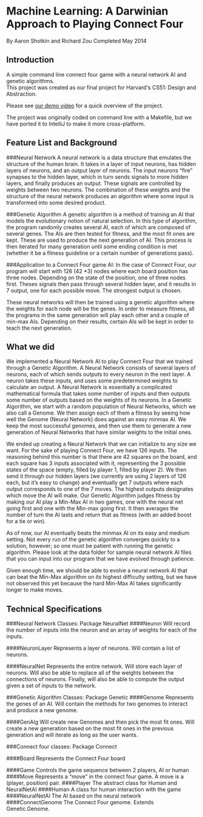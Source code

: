 Machine Learning: 
A Darwinian Approach to Playing Connect Four
=====================
By Aaron Shotkin and Richard Zou
Completed May 2014

Introduction
--------------------
A simple command line connect four game with a neural network AI and genetic algorithms.  
This project was created as our final project for Harvard's CS51: Design and Abstraction.

Please see
[our demo video](https://www.youtube.com/watch?v=_qAEaHLIl_M)
for a quick overview of the project.

The project was originally coded on command line with a Makefile, but we have ported it to IntelliJ to make it more
cross-platform.

Feature List and Background
---------------------

###Neural Network
A neural network is a data structure that emulates the structure of the human brain.  It takes in a layer of input neurons, has hidden layers of neurons, and an output layer of neurons.  The input neurons “fire” synapses to the hidden layer, which in turn sends signals to more hidden layers, and finally produces an output.  These signals are controlled by weights between two neurons.  The combination of these weights and the structure of the neural network produces an algorithm where some input is transformed into some desired product.

###Genetic Algorithm
A genetic algorithm is a method of training an AI that models the evolutionary notion of natural selection. In this type of algorithm, the program randomly creates several AI, each of which are composed of several genes. The AIs are then tested for fitness, and the most fit ones are kept. These are used to produce the next generation of AI. This process is then iterated for many generation until some ending condition is met (whether it be a fitness guideline or a certain number of generations pass).
	

###Application to a Connect Four game AI:
In the case of Connect Four, our program will start with 126 (42 *3) nodes where each board position has three nodes. Depending on the state of the position, one of three nodes first. Theses signals then pass through several hidden layer, and it results in 7 output, one for each possible move. The strongest output is chosen. 

These neural networks will then be trained using a genetic algorithm where the weights for each node will be the genes. In order to measure fitness, all the programs in the same generation will play each other and a couple of min-max AIs. Depending on their results, certain AIs will be kept in order to teach the next generation.


What we did
--------------------
We implemented a Neural Network AI to play Connect Four that we trained through a Genetic Algorithm. A Neural Network consists of several layers of neurons, each of which sends outputs to every neuron in the next layer. A neuron takes these inputs, and uses some predetermined weights to calculate an output. A Neural Network is essentially a complicated mathematical formula that takes some number of inputs and then outputs some number of outputs based on the weights of its neurons. In a Genetic Algorithm, we start with a random population of Neural Networks, which we also call a Genome. We then assign each of them a fitness by seeing how well the Genome (Neural Network) does against an easy minmax AI. We keep the most successful genomes, and then use them to generate a new generation of Neural Networks that have similar weights to the initial ones.
 
We ended up creating a Neural Network that we can initialize to any size we want. For the sake of playing Connect Four, we have 126 inputs. The reasoning behind this number is that there are 42 squares on the board, and each square has 3 inputs associated with it, representing the 3 possible states of the space (empty, filled by player 1, filled by player 2). We then send it through our hidden layers (we currently are using 2 layers of 126 each, but it’s easy to change) and eventually get 7 outputs where each output corresponds to one of the 7 moves. The highest outputs designates which move the AI will make. Our Genetic Algorithm judges fitness by making our AI play a Min-Max AI in two games, one with the neural net going first and one with the Min-max going first. It then averages the number of turn the AI lasts and return that as fitness (with an added boost for a tie or win).  

As of now, our AI eventually beats the minmax AI on its easy and medium setting.  Not every run of the genetic algorithm converges quickly to a solution, however; so one must be patient with running the genetic algorithm.  Please look at the data folder for sample neural network AI files that you can input into our program that we have evolved through patience. 

Given enough time, we should be able to evolve a neural network AI that can beat the Min-Max algorithm on its highest difficulty setting, but we have not observed this yet because the hard Min-Max AI takes significantly longer to make moves.  


Technical Specifications
--------------------------


###Neural Network Classes: Package NeuralNet
####Neuron
Will record the number of inputs into the neuron and an array of weights for each of the inputs.

####NeuronLayer
Represents a layer of neurons.  Will contain a list of neurons.

####NeuralNet
Represents the entire network.  Will store each layer of neurons.  Will
also be able to replace all of the weights between the connections of neurons.  Finally, will also be able to compute the output given a set of inputs to the network.

###Genetic Algorithm Classes: Package Genetic
####Genome
Represents the genes of an AI. Will contain the methods for two genomes to interact and produce a new genome.

####GenAlg
Will create new Genomes and then pick the most fit ones. Will create a new generation based on the most fit ones in the previous generation and will iterate as long as the user wants. 

###Connect four classes: Package Connect

####Board
	Represents the Connect Four board
	
####Game
	Controls the game sequence between 2 players, AI or human
####Move
	Represents a “move” in the connect four game.  A move
	is a (player, position) pair.
####Player
	The abstract class for Human and NeuralNetAI
####Human
	A class for human interaction with the game
####NeuralNetAI
	The AI based on the neural network
####ConnectGenome
	The Connect Four genome.  Extends Genetic.Genome.
